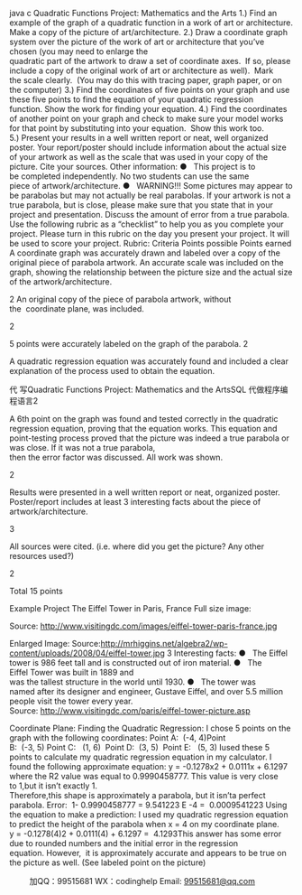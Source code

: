 java c
Quadratic Functions Project: Mathematics and the Arts
1.) Find an example of the graph of a quadratic function in a work of art or architecture. Make a copy of the picture of art/architecture.
2.) Draw a coordinate graph system over the picture of the work of art or architecture that you’ve chosen (you may need to enlarge the
quadratic part of the artwork to draw a set of coordinate axes.  If so,
please include a copy of the original work of art or architecture as well).  Mark the scale clearly.  (You may do this with tracing paper, graph paper, or on the computer)
3.) Find the coordinates of five points on your graph and use these five points to find the
equation of your quadratic regression function. Show the work for finding your equation.
4.) Find the coordinates of another point on your graph and check to make sure your model works for that point by substituting into your equation.  Show this work too.
5.) Present your results in a well written report or neat, well organized poster. Your
report/poster should include information about the actual size of your artwork as well as the scale that was used in your copy of the picture. Cite your sources. Other information:
●   This project is to be completed independently. No two students can use the same piece of artwork/architecture.
●   WARNING!!! Some pictures may appear to be parabolas but may not actually be real parabolas. If your artwork is not a true parabola, but is close, please make sure that you state that in your project and presentation. Discuss the amount of error from a true parabola.
Use the following rubric as a “checklist” to help you as you complete your project. Please turn in this rubric on the day you present your project. It will be used to score your project.
Rubric:
Criteria
Points possible
Points earned
A coordinate graph was accurately
drawn and labeled over a copy of the
original piece of parabola artwork. An
accurate scale was included on the
graph, showing the relationship
between the picture size and the actual
size of the artwork/architecture.



2
An original copy of the piece of parabola artwork, without the  coordinate plane, was included.

2

5 points were accurately labeled on the
graph of the parabola.
2

A quadratic regression equation was
accurately found and included a clear
explanation of the process used to
obtain the equation.

代 写Quadratic Functions Project: Mathematics and the ArtsSQL
代做程序编程语言2

A 6th point on the graph was found and
tested correctly in the quadratic
regression equation, proving that the
equation works. This equation and
point-testing process proved that the
picture was indeed a true parabola or
was close. If it was not a true parabola,
then the error factor was discussed. All
work was shown.




2

Results were presented in a well written
report or neat, organized poster.
Poster/report includes at least 3
interesting facts about the piece of
artwork/architecture.


3

All sources were cited.
(i.e. where did you get the picture? Any
other resources used?)

2

Total
15 points

Example Project
The Eiffel Tower in Paris, France Full size image:

Source: http://www.visitingdc.com/images/eiffel-tower-paris-france.jpg


Enlarged Image:
Source:http://mrhiggins.net/algebra2/wp-content/uploads/2008/04/eiffel-tower.jpg
3 Interesting facts:
●   The Eiffel tower is 986 feet tall and is constructed out of iron material.
●   The Eiffel Tower was built in 1889 and was the tallest structure in the world until 1930.
●   The tower was named after its designer and engineer, Gustave Eiffel, and over 5.5 million people visit the tower every year.
Source: http://www.visitingdc.com/paris/eiffel-tower-picture.asp


Coordinate Plane:
Finding the Quadratic Regression:
I chose 5 points on the graph with the following coordinates: Point A:  (-4, 4)Point B:  (-3, 5) Point C:   (1, 6)  Point D:  (3, 5)  Point E:   (5, 3)
Iused these 5 points to calculate my quadratic regression equation in my calculator. I found the following approximate equation:
y = -0.1278x2 + 0.0111x + 6.1297
where the R2 value was equal to 0.9990458777. This value is very close to 1,but it
isn’t exactly 1. Therefore,this shape is approximately a parabola, but it isn’ta perfect parabola.
Error:  1- 0.9990458777 = 9.541223 E -4 =  0.0009541223
Using the equation to make a prediction:
I used my quadratic regression equation to predict the height of the parabola when x = 4 on my coordinate plane.
y = -0.1278(4)2 + 0.0111(4) + 6.1297 =  4.1293This answer has some error due to rounded numbers and the initial error in the regression equation. However,  it is approximately accurate and appears to be true on the picture as well. (See labeled point on the picture)

         
加QQ：99515681  WX：codinghelp  Email: 99515681@qq.com
